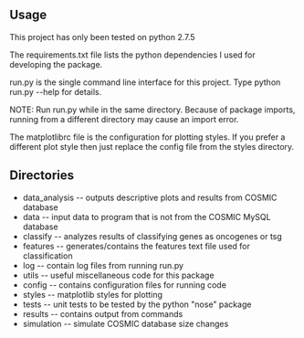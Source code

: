 Usage
-----

This project has only been tested on python 2.7.5

The requirements.txt file lists the python dependencies I used for developing
the package.

run.py is the single command line interface for this project.
Type python run.py --help for details.

NOTE: Run run.py while in the same directory. Because of package imports,
running from a different directory may cause an import error.

The matplotlibrc file is the configuration for plotting styles. If you prefer
a different plot style then just replace the config file from the styles directory.

Directories
-----------

* data_analysis -- outputs descriptive plots and results from COSMIC database
* data -- input data to program that is not from the COSMIC MySQL database
* classify -- analyzes results of classifying genes as oncogenes or tsg
* features -- generates/contains the features text file used for classification
* log -- contain log files from running run.py
* utils -- useful miscellaneous code for this package
* config -- contains configuration files for running code
* styles -- matplotlib styles for plotting
* tests -- unit tests to be tested by the python "nose" package
* results -- contains output from commands
* simulation -- simulate COSMIC database size changes
